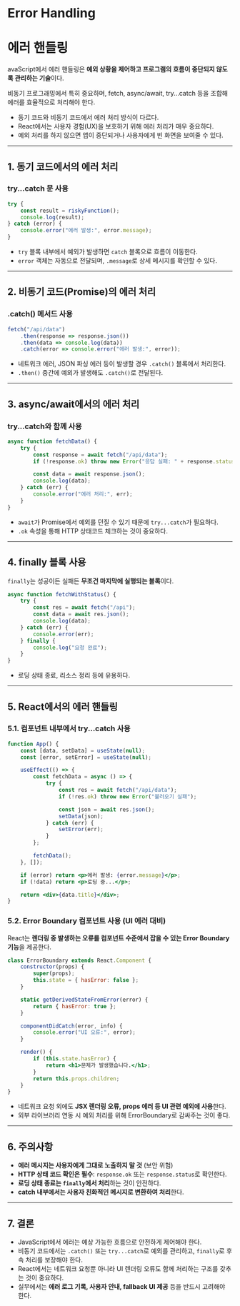 # Error Handling

# 에러 핸들링

avaScript에서 에러 핸들링은 **예외 상황을 제어하고 프로그램의 흐름이 중단되지 않도록 관리하는 기술**이다.

비동기 프로그래밍에서 특히 중요하며, fetch, async/await, try...catch 등을 조합해 에러를 효율적으로 처리해야 한다.

- 동기 코드와 비동기 코드에서 에러 처리 방식이 다르다.
- React에서는 사용자 경험(UX)을 보호하기 위해 에러 처리가 매우 중요하다.
- 예외 처리를 하지 않으면 앱이 중단되거나 사용자에게 빈 화면을 보여줄 수 있다.

---

## 1. 동기 코드에서의 에러 처리

### try...catch 문 사용

```jsx
try {
    const result = riskyFunction();
    console.log(result);
} catch (error) {
    console.error("에러 발생:", error.message);
}
```

- `try` 블록 내부에서 예외가 발생하면 `catch` 블록으로 흐름이 이동한다.
- `error` 객체는 자동으로 전달되며, `.message`로 상세 메시지를 확인할 수 있다.

---

## 2. 비동기 코드(Promise)의 에러 처리

### .catch() 메서드 사용

```jsx
fetch("/api/data")
    .then(response => response.json())
    .then(data => console.log(data))
    .catch(error => console.error("에러 발생:", error));
```

- 네트워크 에러, JSON 파싱 에러 등이 발생할 경우 `.catch()` 블록에서 처리한다.
- `.then()` 중간에 예외가 발생해도 `.catch()`로 전달된다.

---

## 3. async/await에서의 에러 처리

### try...catch와 함께 사용

```jsx
async function fetchData() {
    try {
        const response = await fetch("/api/data");
        if (!response.ok) throw new Error("응답 실패: " + response.status);

        const data = await response.json();
        console.log(data);
    } catch (err) {
        console.error("에러 처리:", err);
    }
}
```

- `await`가 Promise에서 예외를 던질 수 있기 때문에 `try...catch`가 필요하다.
- `.ok` 속성을 통해 HTTP 상태코드 체크하는 것이 중요하다.

---

## 4. finally 블록 사용

`finally`는 성공이든 실패든 **무조건 마지막에 실행되는 블록**이다.

```jsx
async function fetchWithStatus() {
    try {
        const res = await fetch("/api");
        const data = await res.json();
        console.log(data);
    } catch (err) {
        console.error(err);
    } finally {
        console.log("요청 완료");
    }
}
```

- 로딩 상태 종료, 리소스 정리 등에 유용하다.

---

## 5. React에서의 에러 핸들링

### 5.1. 컴포넌트 내부에서 try...catch 사용

```jsx
function App() {
    const [data, setData] = useState(null);
    const [error, setError] = useState(null);

    useEffect(() => {
        const fetchData = async () => {
            try {
                const res = await fetch("/api/data");
                if (!res.ok) throw new Error("불러오기 실패");

                const json = await res.json();
                setData(json);
            } catch (err) {
                setError(err);
            }
        };

        fetchData();
    }, []);

    if (error) return <p>에러 발생: {error.message}</p>;
    if (!data) return <p>로딩 중...</p>;

    return <div>{data.title}</div>;
}
```

### 5.2. Error Boundary 컴포넌트 사용 (UI 에러 대비)

React는 **렌더링 중 발생하는 오류를 컴포넌트 수준에서 잡을 수 있는 Error Boundary 기능**을 제공한다.

```jsx
class ErrorBoundary extends React.Component {
    constructor(props) {
        super(props);
        this.state = { hasError: false };
    }

    static getDerivedStateFromError(error) {
        return { hasError: true };
    }

    componentDidCatch(error, info) {
        console.error("UI 오류:", error);
    }

    render() {
        if (this.state.hasError) {
            return <h1>문제가 발생했습니다.</h1>;
        }
        return this.props.children;
    }
}
```

- 네트워크 요청 외에도 **JSX 렌더링 오류, props 에러 등 UI 관련 예외에 사용**한다.
- 외부 라이브러리 연동 시 예외 처리를 위해 ErrorBoundary로 감싸주는 것이 좋다.

---

## 6. 주의사항

- **에러 메시지는 사용자에게 그대로 노출하지 말 것** (보안 위험)
- **HTTP 상태 코드 확인은 필수**: `response.ok` 또는 `response.status`로 확인한다.
- **로딩 상태 종료는 `finally`에서 처리**하는 것이 안전하다.
- **catch 내부에서는 사용자 친화적인 메시지로 변환하여 처리**한다.

---

## 7. 결론

- JavaScript에서 에러는 예상 가능한 흐름으로 안전하게 제어해야 한다.
- 비동기 코드에서는 `.catch()` 또는 `try...catch`로 예외를 관리하고, `finally`로 후속 처리를 보장해야 한다.
- React에서는 네트워크 요청뿐 아니라 UI 렌더링 오류도 함께 처리하는 구조를 갖추는 것이 중요하다.
- 실무에서는 **에러 로그 기록, 사용자 안내, fallback UI 제공** 등을 반드시 고려해야 한다.